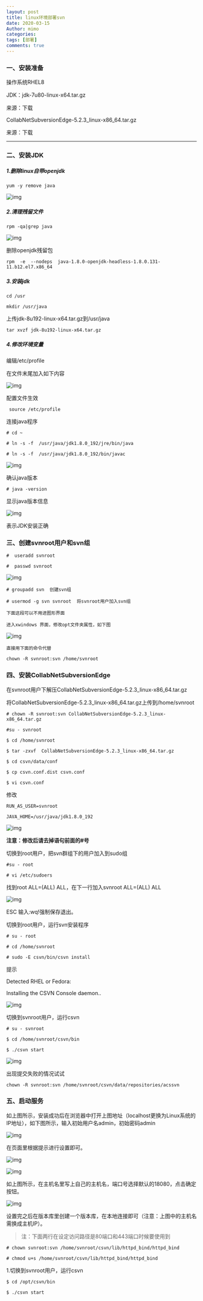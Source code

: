 ```yaml
---
layout: post
title: linux环境部署svn
date: 2020-03-15
Author: mimo
categories: 
tags: [部署]
comments: true
---
```


### 一、安装准备

操作系统RHEL8

JDK：jdk-7u80-linux-x64.tar.gz  

来源：下载

CollabNetSubversionEdge-5.2.3_linux-x86_64.tar.gz 

来源：下载

------

### 二、安装JDK

##### 1.删除linux自带openjdk

```
yum -y remove java
```

![img](file:///C:\Users\mimo\AppData\Local\Temp\ksohtml42356\wps1.jpg) 

##### 2.清理残留文件

```
rpm -qa|grep java
```

![img](file:///C:\Users\mimo\AppData\Local\Temp\ksohtml42356\wps2.jpg) 

删除openjdk残留包

```
rpm  -e  --nodeps  java-1.8.0-openjdk-headless-1.8.0.131-11.b12.el7.x86_64
```

##### 3.安装jdk

```
cd /usr

mkdir /usr/java
```

上传jdk-8u192-linux-x64.tar.gz到/usr/java

```
tar xvzf jdk-8u192-linux-x64.tar.gz
```

##### 4.修改环境变量

编辑/etc/profile

在文件末尾加入如下内容

![img](file:///C:\Users\mimo\AppData\Local\Temp\ksohtml42356\wps3.png) 

 配置文件生效

```
 source /etc/profile
```

 连接java程序

```
# cd ~

# ln -s -f  /usr/java/jdk1.8.0_192/jre/bin/java

# ln -s -f  /usr/java/jdk1.8.0_192/bin/javac
```

![img](file:///C:\Users\mimo\AppData\Local\Temp\ksohtml42356\wps4.jpg) 

确认java版本

```
# java -version
```

 显示java版本信息

![img](file:///C:\Users\mimo\AppData\Local\Temp\ksohtml42356\wps5.jpg) 

表示JDK安装正确

### 三、创建svnroot用户和svn组

```
#  useradd svnroot

#  passwd svnroot
```

![img](file:///C:\Users\mimo\AppData\Local\Temp\ksohtml42356\wps6.jpg) 

```
# groupadd svn  创建svn组

# usermod -g svn svnroot  将svnroot用户加入svn组
```

`下面这段可以不用进图形界面`

`进入xwindows 界面，修改opt文件夹属性，如下图`

![img](file:///C:\Users\mimo\AppData\Local\Temp\ksohtml42356\wps7.jpg)

`直接用下面的命令代替`

```
chown -R svnroot:svn /home/svnroot
```

### 四、安装CollabNetSubversionEdge

在svnroot用户下解压CollabNetSubversionEdge-5.2.3_linux-x86_64.tar.gz 

将CollabNetSubversionEdge-5.2.3_linux-x86_64.tar.gz上传到/home/svnroot

```
# chown -R svnroot:svn CollabNetSubversionEdge-5.2.3_linux-x86_64.tar.gz

#su - svnroot

$ cd /home/svnroot

$ tar -zxvf  CollabNetSubversionEdge-5.2.3_linux-x86_64.tar.gz 

$ cd csvn/data/conf

$ cp csvn.conf.dist csvn.conf

$ vi csvn.conf
```

修改

```
RUN_AS_USER=svnroot

JAVA_HOME=/usr/java/jdk1.8.0_192
```

![img](file:///C:\Users\mimo\AppData\Local\Temp\ksohtml42356\wps8.jpg) 

**注意：修改后请去掉语句前面的#号**

切换到root用户，把svn群组下的用户加入到sudo组

```
#su - root

# vi /etc/sudoers
```

找到root ALL=(ALL) ALL，在下一行加入svnroot ALL=(ALL) ALL

![img](file:///C:\Users\mimo\AppData\Local\Temp\ksohtml42356\wps9.jpg) 

ESC 输入:wq!强制保存退出。



切换到root用户，运行svn安装程序

```
# su - root 

# cd /home/svnroot

# sudo -E csvn/bin/csvn install
```

 提示

 Detected RHEL or Fedora:

 Installing the CSVN Console daemon..

![img](file:///C:\Users\mimo\AppData\Local\Temp\ksohtml42356\wps10.jpg) 

切换到svnroot用户，运行csvn

```
# su - svnroot

$ cd /home/svnroot/csvn/bin

$ ./csvn start
```

![img](file:///C:\Users\mimo\AppData\Local\Temp\ksohtml42356\wps11.jpg) 

出现提交失败的情况试试

```
chown -R svnroot:svn /home/svnroot/csvn/data/repositories/acssvn  
```

### 五、启动服务

如上图所示，安装成功后在浏览器中打开上图地址（localhost更换为Linux系统的IP地址），如下图所示，输入初始用户名admin，初始密码admin

![img](file:///C:\Users\mimo\AppData\Local\Temp\ksohtml42356\wps12.jpg) 

在页面里根据提示进行设置即可。

![img](file:///C:\Users\mimo\AppData\Local\Temp\ksohtml42356\wps13.jpg) 

![img](file:///C:\Users\mimo\AppData\Local\Temp\ksohtml42356\wps14.jpg) 

如上图所示，在主机名里写上自己的主机名，端口号选择默认的18080，点击确定按钮。

![img](file:///C:\Users\mimo\AppData\Local\Temp\ksohtml42356\wps15.jpg) 

设置完之后在版本库里创建一个版本库，在本地连接即可（注意：上图中的主机名需换成主机IP）。

 

> 注：下面两行在设定访问路径是80端口和443端口时候要使用到 

```
# chown svnroot:svn /home/svnroot/csvn/lib/httpd_bind/httpd_bind

# chmod u+s /home/svnroot/csvn/lib/httpd_bind/httpd_bind
```

1.切换到svnroot用户，运行csvn

```
$ cd /opt/csvn/bin

$ ./csvn start
```